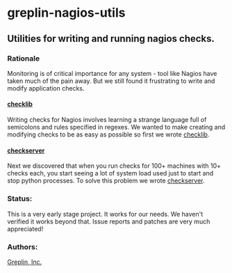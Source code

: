 greplin-nagios-utils
====================

Utilities for writing and running nagios checks.
------------------------------------------------

### Rationale

Monitoring is of critical importance for any system - tool like Nagios have taken much of the pain away.  But we still found it
frustrating to write and modify application checks.

#### [checklib](/Greplin/greplin-nagios-utils/tree/master/checklib)

Writing checks for Nagios involves learning a strange language full of semicolons and rules specified in regexes.  We
wanted to make creating and modifying checks to be as easy as possible so first we wrote [checklib](/Greplin/greplin-nagios-utils/tree/master/checklib).

#### [checkserver](/Greplin/greplin-nagios-utils/tree/master/checkserver)

Next we discovered that when you run checks for 100+ machines with 10+ checks each, you start seeing a lot of system load
used just to start and stop python processes.  To solve this problem we wrote [checkserver](/Greplin/greplin-nagios-utils/tree/master/checkserver).

### Status:

This is a very early stage project.  It works for our needs.  We haven't verified it works beyond that.  Issue reports
and patches are very much appreciated!

### Authors:

[Greplin, Inc.](http://www.greplin.com)